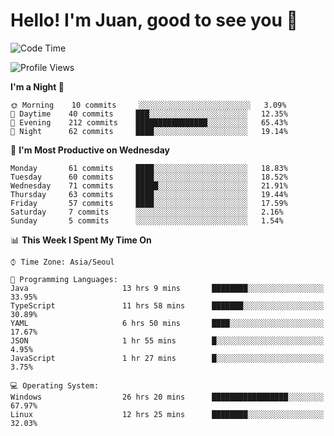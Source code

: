 # Hello! I'm Juan, good to see you 👋

<!--
**Y-k-Y/Y-k-Y** is a ✨ _special_ ✨ repository because its `README.md` (this file) appears on your GitHub profile.

Here are some ideas to get you started:

- 🔭 I’m currently working on ...
- 🌱 I’m currently learning ...
- 👯 I’m looking to collaborate on ...
- 🤔 I’m looking for help with ...
- 💬 Ask me about ...
- 📫 How to reach me: ...
- 😄 Pronouns: ...
- ⚡ Fun fact: ...
-->
<!--
![Profile views](https://gpvc.arturio.dev/Y-k-Y)

[![Omid Nikrah StackOverflow](https://github-readme-stackoverflow.vercel.app/?userID=9517076)](https://stackoverflow.com/users/9517076/i-have-10-fingers)
-->

<!--START_SECTION:waka-->
![Code Time](http://img.shields.io/badge/Code%20Time-40%20hrs%2056%20mins-blue)

![Profile Views](http://img.shields.io/badge/Profile%20Views-0-blue)

**I'm a Night 🦉** 

```text
🌞 Morning    10 commits     ░░░░░░░░░░░░░░░░░░░░░░░░░   3.09% 
🌆 Daytime    40 commits     ███░░░░░░░░░░░░░░░░░░░░░░   12.35% 
🌃 Evening    212 commits    ████████████████░░░░░░░░░   65.43% 
🌙 Night      62 commits     ████░░░░░░░░░░░░░░░░░░░░░   19.14%

```
📅 **I'm Most Productive on Wednesday** 

```text
Monday       61 commits     ████░░░░░░░░░░░░░░░░░░░░░   18.83% 
Tuesday      60 commits     ████░░░░░░░░░░░░░░░░░░░░░   18.52% 
Wednesday    71 commits     █████░░░░░░░░░░░░░░░░░░░░   21.91% 
Thursday     63 commits     ████░░░░░░░░░░░░░░░░░░░░░   19.44% 
Friday       57 commits     ████░░░░░░░░░░░░░░░░░░░░░   17.59% 
Saturday     7 commits      ░░░░░░░░░░░░░░░░░░░░░░░░░   2.16% 
Sunday       5 commits      ░░░░░░░░░░░░░░░░░░░░░░░░░   1.54%

```


📊 **This Week I Spent My Time On** 

```text
⌚︎ Time Zone: Asia/Seoul

💬 Programming Languages: 
Java                     13 hrs 9 mins       ████████░░░░░░░░░░░░░░░░░   33.95% 
TypeScript               11 hrs 58 mins      ███████░░░░░░░░░░░░░░░░░░   30.89% 
YAML                     6 hrs 50 mins       ████░░░░░░░░░░░░░░░░░░░░░   17.67% 
JSON                     1 hr 55 mins        █░░░░░░░░░░░░░░░░░░░░░░░░   4.95% 
JavaScript               1 hr 27 mins        █░░░░░░░░░░░░░░░░░░░░░░░░   3.75%

💻 Operating System: 
Windows                  26 hrs 20 mins      █████████████████░░░░░░░░   67.97% 
Linux                    12 hrs 25 mins      ████████░░░░░░░░░░░░░░░░░   32.03%

```


<!--END_SECTION:waka-->
